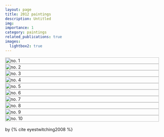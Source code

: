 ```yaml
---
layout: page
title: 2012 paintings
description: Untitled
img: 
importance: 1
category: paintings
related_publications: true
images:
  lightbox2: true
---
```

<div class="container">
    <div class="row">
        <div class="col-md-4 col-sm-12 pt-2">
            <a href="/assets/img/i_cant_make_sense_of_this_how_it'll_all_come_un-done_no1.jpg" data-lightbox="2008 paintings">
                <img src="/assets/img/i_cant_make_sense_of_this_how_it'll_all_come_un-done_no1.jpg" style="width: -webkit-fill-available; height: auto;" alt="no. 1"/>
            </a>
        </div>
        <div class="col-md-4 col-sm-12 pt-2">
            <a href="/assets/img/i_cant_make_sense_of_this_how_it'll_all_come_un-done_no2.jpg" data-lightbox="2008 paintings">
                <img src="/assets/img/i_cant_make_sense_of_this_how_it'll_all_come_un-done_no2.jpg" style="width: -webkit-fill-available; height: auto;" alt="no. 2"/>
            </a>
        </div>
        <div class="col-md-4 col-sm-12 pt-2">
            <a href="/assets/img/i_cant_make_sense_of_this_how_it'll_all_come_un-done_no3.jpg" data-lightbox="2008 paintings">
                <img src="/assets/img/i_cant_make_sense_of_this_how_it'll_all_come_un-done_no3.jpg" style="width: -webkit-fill-available; height: auto;" alt="no. 3"/>
            </a>
        </div>
    </div>
    <div class="row mt-3 col-sm-12 pt-2">
        <div class="col-md-4 col-sm-12">
            <a href="/assets/img/i_cant_make_sense_of_this_how_it'll_all_come_un-done_no4.jpg" data-lightbox="2008 paintings">
                <img src="/assets/img/i_cant_make_sense_of_this_how_it'll_all_come_un-done_no4.jpg" style="width: -webkit-fill-available; height: auto;" alt="no. 4"/>
            </a>
        </div>
        <div class="col-md-4 col-sm-12 pt-2">
            <a href="/assets/img/i_cant_make_sense_of_this_how_it'll_all_come_un-done_no5.jpg" data-lightbox="2008 paintings">
                <img src="/assets/img/i_cant_make_sense_of_this_how_it'll_all_come_un-done_no5.jpg" style="width: -webkit-fill-available; height: auto;" alt="no. 5"/>
            </a>
        </div>
        <div class="col-md-4 col-sm-12 pt-2">
            <a href="/assets/img/i_cant_make_sense_of_this_how_it'll_all_come_un-done_no6.jpg" data-lightbox="2008 paintings">
                <img src="/assets/img/i_cant_make_sense_of_this_how_it'll_all_come_un-done_no6.jpg" style="width: -webkit-fill-available; height: auto;" alt="no. 6"/>
            </a>
        </div>
    </div>
    <div class="row mt-3">
        <div class="col-md-3 col-sm-12 pt-2">
            <a href="/assets/img/i_cant_make_sense_of_this_how_it'll_all_come_un-done_no7.jpg" data-lightbox="2008 paintings">
                <img src="/assets/img/i_cant_make_sense_of_this_how_it'll_all_come_un-done_no7.jpg" style="width: -webkit-fill-available; height: auto;" alt="no. 7"/>
            </a>
        </div>
        <div class="col-md-3 col-sm-12 pt-2">
            <a href="/assets/img/i_cant_make_sense_of_this_how_it'll_all_come_un-done_no8.jpg" data-lightbox="2008 paintings">
                <img src="/assets/img/i_cant_make_sense_of_this_how_it'll_all_come_un-done_no8.jpg" style="width: -webkit-fill-available; height: auto;" alt="no. 8"/>
            </a>
        </div>
        <div class="col-md-3 col-sm-12 pt-2">
            <a href="/assets/img/i_cant_make_sense_of_this_how_it'll_all_come_un-done_no9.jpg" data-lightbox="2008 paintings">
                <img src="/assets/img/i_cant_make_sense_of_this_how_it'll_all_come_un-done_no9.jpg" style="width: -webkit-fill-available; height: auto;" alt="no. 9"/>
            </a>
        </div>
        <div class="col-md-3 col-sm-12 pt-2">
            <a href="/assets/img/i_cant_make_sense_of_this_how_it'll_all_come_un-done_no10.jpg" data-lightbox="2008 paintings">
                <img src="/assets/img/i_cant_make_sense_of_this_how_it'll_all_come_un-done_no10.jpg" style="width: -webkit-fill-available; height: auto;" alt="no. 10"/>
            </a>
        </div>
    </div>
</div>
<br />
by {% cite eyestwitching2008 %}
